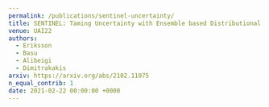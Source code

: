 ```yaml
---
permalink: /publications/sentinel-uncertainty/
title: SENTINEL: Taming Uncertainty with Ensemble based Distributional Reinforcement Learning
venue: UAI22
authors:
  - Eriksson
  - Basu
  - Alibeigi
  - Dimitrakakis
arxiv: https://arxiv.org/abs/2102.11075
n_equal_contrib: 1
date: 2021-02-22 00:00:00 +0000
---
```

